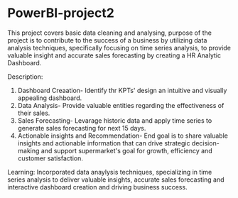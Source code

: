 # PowerBI-project2

This project covers basic data cleaning and analysing, purpose of the project is to contribute to the success of a business by utilizing data analysis techniques, specifically focusing on time series analysis, to provide valuable insight and accurate sales forecasting by creating a HR Analytic Dashboard.

Description:
 1. Dashboard Creaation- Identify thr KPTs' design an intuitive and visually appealing dashboard.
 2. Data Analysis- Provide valuable entities regarding the effectiveness of their sales.
 3. Sales Forecasting- Levarage historic data and apply time series to generate sales forecasting for next 15 days.
 4. Actionable insights and Recommendation- End goal is to share valuable insights and actionable information that can 
    drive strategic decision-making and support supermarket's goal for growth, efficiency and customer satisfaction.

Learning:
 Incorporated data anaylysis techniques, specializing in time series analysis to deliver valuable insights, accurate 
 sales forecasting and interactive dashboard creation and driving business success.
